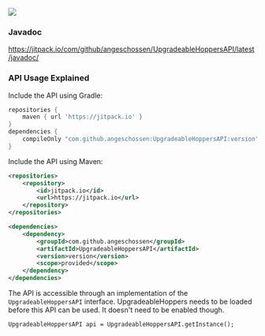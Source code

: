[![](https://jitpack.io/v/Angeschossen/UpgradeableHoppersAPI.svg)](https://jitpack.io/#Angeschossen/UpgradeableHoppersAPI)

### Javadoc
https://jitpack.io/com/github/angeschossen/UpgradeableHoppersAPI/latest/javadoc/

### API Usage Explained
Include the API using Gradle:
```groovy
repositories {
	maven { url 'https://jitpack.io' }
}
dependencies {
    compileOnly "com.github.angeschossen:UpgradeableHoppersAPI:version"
}
```

Include the API using Maven:
```xml
<repositories>
	<repository>
		<id>jitpack.io</id>
		<url>https://jitpack.io</url>
	</repository>
</repositories>

<dependencies>
    <dependency>
        <groupId>com.github.angeschossen</groupId>
        <artifactId>UpgradeableHoppersAPI</artifactId>
        <version>version</version>
        <scope>provided</scope>
    </dependency>
</dependencies>
```

The API is accessible through an implementation of the ``UpgradeableHoppersAPI`` interface.
UpgradeableHoppers needs to be loaded before this API can be used. It doesn't need to be enabled though.
````
UpgradeableHoppersAPI api = UpgradeableHoppersAPI.getInstance();
````
